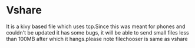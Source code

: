 # Vshare
It is a kivy based file which uses tcp.Since this was meant for phones and couldn't be updated it has some bugs, it will be able to send small files less than 100MB after which it hangs.please note filechooser is same as vshare
